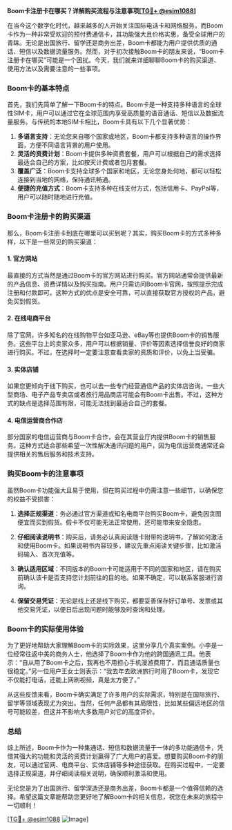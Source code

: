 **Boom卡注册卡在哪买？详解购买流程与注意事项[[TG💪+ @esim1088](https://t.me/s/esim1088)]**

在当今这个数字化时代，越来越多的人开始关注国际电话卡和网络服务。而Boom卡作为一种非常受欢迎的预付费通信卡，其功能强大且价格实惠，备受全球用户的青睐。无论是出国旅行、留学还是商务出差，Boom卡都能为用户提供优质的通话、短信以及数据流量服务。然而，对于初次接触Boom卡的朋友来说，“Boom卡注册卡在哪买”可能是一个困扰。今天，我们就来详细聊聊Boom卡的购买渠道、使用方法以及需要注意的一些事项。

### Boom卡的基本特点

首先，我们先简单了解一下Boom卡的特点。Boom卡是一种支持多种语言的全球性SIM卡，用户可以通过它在全球范围内享受高质量的语音通话、短信以及数据流量服务。与传统的本地SIM卡相比，Boom卡具有以下几个显著优势：

1. **多语言支持**：无论您来自哪个国家或地区，Boom卡都支持多种语言的操作界面，方便不同语言背景的用户使用。
2. **灵活的资费计划**：Boom卡提供多种资费套餐，用户可以根据自己的需求选择最适合自己的方案，比如按天计费或者包月套餐。
3. **覆盖广泛**：Boom卡支持全球多个国家和地区，无论您身处何地，都可以轻松连接到当地的网络，保持通讯畅通。
4. **便捷的充值方式**：Boom卡支持多种在线支付方式，包括信用卡、PayPal等，用户可以随时随地进行充值。

### Boom卡注册卡的购买渠道

那么，Boom卡注册卡到底在哪里可以买到呢？其实，购买Boom卡的方式多种多样，以下是一些常见的购买渠道：

#### 1. 官方网站

最直接的方式当然是通过Boom卡的官方网站进行购买。官方网站通常会提供最新的产品信息、资费详情以及购买指南。用户只需访问Boom卡官网，按照提示完成注册和付款即可。这种方式的优点是安全可靠，可以直接获取官方授权的产品，避免买到假货。

#### 2. 在线电商平台

除了官网，许多知名的在线购物平台如亚马逊、eBay等也提供Boom卡的销售服务。这些平台上的卖家众多，用户可以根据销量、评价等因素选择信誉良好的商家进行购买。不过，在选择时一定要注意查看卖家的资质和评价，以免上当受骗。

#### 3. 实体店铺

如果您更倾向于线下购买，也可以去一些专门经营通信产品的实体店咨询。一些大型商场、电子产品专卖店或者旅行用品商店可能会有Boom卡出售。不过，这种方式的缺点是选择范围有限，可能无法找到最适合自己的套餐。

#### 4. 电信运营商合作店

部分国家的电信运营商与Boom卡合作，会在其营业厅内提供Boom卡的销售服务。这种方式适合那些希望一次性解决通讯问题的用户，因为电信运营商通常还会提供相关的售后服务和技术支持。

### 购买Boom卡的注意事项

虽然Boom卡功能强大且易于使用，但在购买过程中仍需注意一些细节，以确保您的权益不受损害：

1. **选择正规渠道**：务必通过官方渠道或知名电商平台购买Boom卡，避免因贪图便宜而买到假货。假卡不仅可能无法正常使用，还可能带来安全隐患。

2. **仔细阅读说明书**：购买后，请务必认真阅读随卡附带的说明书，了解如何激活和使用Boom卡。如果说明书内容较多，建议先重点阅读关键步骤，比如激活码输入、首次充值等。

3. **确认适用区域**：不同版本的Boom卡可能适用于不同的国家和地区，请在购买前确认该卡是否支持您计划前往的目的地。如果不确定，可以联系客服进行咨询。

4. **保留交易凭证**：无论是线上还是线下购买，都要妥善保存好订单号、发票或其他交易凭证，以便日后出现问题时能够及时查询和处理。

### Boom卡的实际使用体验

为了更好地帮助大家理解Boom卡的实际效果，这里分享几个真实案例。小李是一位经常往返中美的商务人士，他选择了Boom卡作为他的跨国通讯工具。他表示：“自从用了Boom卡之后，我再也不用担心手机漫游费用了，而且通话质量也很稳定。”另一位用户王女士则表示：“我去年去欧洲旅行时用了Boom卡，发现它不仅能打电话，还能上网刷视频，真是太方便了。”

从这些反馈来看，Boom卡确实满足了许多用户的实际需求，特别是在国际旅行、留学等领域表现尤为突出。当然，任何产品都有其局限性，比如某些偏远地区的信号可能较差，但这并不影响大多数用户对它的高度评价。

### 总结

综上所述，Boom卡作为一种集通话、短信和数据流量于一体的多功能通信卡，凭借其强大的功能和灵活的资费计划赢得了广大用户的喜爱。想要购买Boom卡的朋友，可以通过官网、电商平台、实体店铺等多种途径获取。在购买过程中，一定要选择正规渠道，并仔细阅读相关说明，确保顺利激活和使用。

无论您是为了出国旅行、留学深造还是商务出差，Boom卡都是一个值得信赖的选择。希望这篇文章能帮助您更好地了解Boom卡的相关信息，祝您在未来的旅程中一切顺利！

[[TG💪+ @esim1088](https://t.me/s/esim1088) ![Image](https://i.postimg.cc/4NQfJmqS/Snipaste-2025-05-13-00-14-12.png)]
